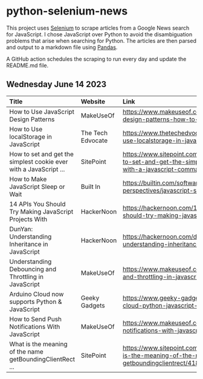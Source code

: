 # python-selenium-news

This project uses [Selenium](https://www.seleniumhq.org/) to scrape articles from a Google News search for JavaScript.
I chose JavaScript over Python to avoid the disambiguation problems that arise when searching for Python.
The articles are then parsed and output to a markdown file using [Pandas](https://pandas.pydata.org/).

A GitHub action schedules the scraping to run every day and update the README.md file.

## Wednesday June 14 2023


| Title                                                             | Website           | Link                                                                                                               |
|:------------------------------------------------------------------|:------------------|:-------------------------------------------------------------------------------------------------------------------|
| How to Use JavaScript Design Patterns                             | MakeUseOf         | https://www.makeuseof.com/javascript-design-patterns-how-to-use/                                                   |
| How to Use localStorage in JavaScript                             | The Tech Edvocate | https://www.thetechedvocate.org/how-to-use-localstorage-in-javascript/                                             |
| How to set and get the simplest cookie ever with a JavaScript ... | SitePoint         | https://www.sitepoint.com/community/t/how-to-set-and-get-the-simplest-cookie-ever-with-a-javascript-command/418358 |
| How to Make JavaScript Sleep or Wait                              | Built In          | https://builtin.com/software-engineering-perspectives/javascript-sleep                                             |
| 14 APIs You Should Try Making JavaScript Projects With            | HackerNoon        | https://hackernoon.com/14-apis-you-should-try-making-javascript-projects-with                                      |
| DunYan: Understanding Inheritance in JavaScript                   | HackerNoon        | https://hackernoon.com/dunyan-understanding-inheritance-in-javascript                                              |
| Understanding Debouncing and Throttling in JavaScript             | MakeUseOf         | https://www.makeuseof.com/debouncing-and-throttling-in-javascript/                                                 |
| Arduino Cloud now supports Python & JavaScript                    | Geeky Gadgets     | https://www.geeky-gadgets.com/arduino-cloud-python-javascript-14-06-2023/                                          |
| How to Send Push Notifications With JavaScript                    | MakeUseOf         | https://www.makeuseof.com/send-push-notifications-with-javascript/                                                 |
| What is the meaning of the name getBoundingClientRect ...         | SitePoint         | https://www.sitepoint.com/community/t/what-is-the-meaning-of-the-name-getboundingclientrect/418182                 |